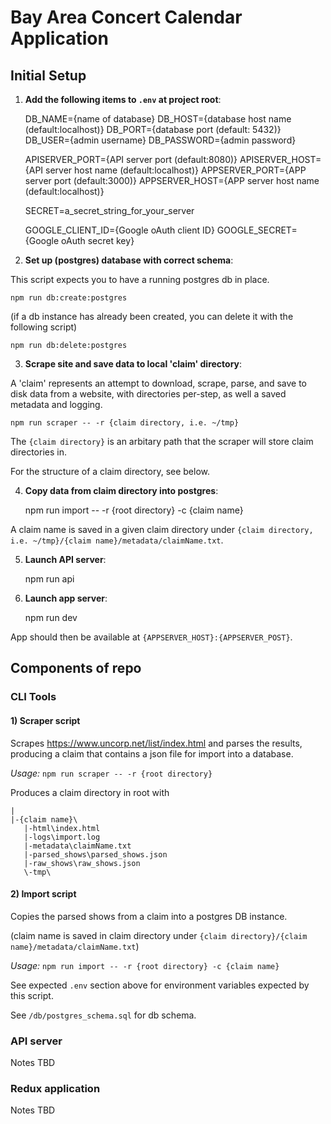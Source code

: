 # Bay Area Concert Calendar Application

## Initial Setup

1) **Add the following items to `.env` at project root**:

    DB_NAME={name of database}
    DB_HOST={database host name (default:localhost)}
    DB_PORT={database port (default: 5432)}
    DB_USER={admin username}
    DB_PASSWORD={admin password}

    APISERVER_PORT={API server port (default:8080)}
    APISERVER_HOST={API server host name (default:localhost)}
    APPSERVER_PORT={APP server port (default:3000)}
    APPSERVER_HOST={APP server host name (default:localhost)}

    SECRET=a_secret_string_for_your_server

    GOOGLE_CLIENT_ID={Google oAuth client ID}
    GOOGLE_SECRET={Google oAuth secret key}

2) **Set up (postgres) database with correct schema**:

  This script expects you to have a running postgres db in place.

    npm run db:create:postgres

  (if a db instance has already been created, you can delete it with the following script)

    npm run db:delete:postgres

3) **Scrape site and save data to local 'claim' directory**:

  A 'claim' represents an attempt to download, scrape, parse, and save to disk data from a website, with directories per-step, as well a saved metadata and logging.

    npm run scraper -- -r {claim directory, i.e. ~/tmp}

  The `{claim directory}` is an arbitary path that the scraper will store claim directories in.

  For the structure of a claim directory, see below.

4) **Copy data from claim directory into postgres**:

    npm run import -- -r {root directory} -c {claim name}

  A claim name is saved in a given claim directory under `{claim directory, i.e. ~/tmp}/{claim name}/metadata/claimName.txt`.

5) **Launch API server**:

    npm run api

6) **Launch app server**:

    npm run dev

App should then be available at `{APPSERVER_HOST}:{APPSERVER_POST}`.

## Components of repo

### CLI Tools

#### 1) Scraper script

Scrapes https://www.uncorp.net/list/index.html and parses the results, producing a claim that contains a json file for import into a database.

*Usage:* `npm run scraper -- -r {root directory}`

Produces a claim directory in root with

    |
    |-{claim name}\
       |-html\index.html
       |-logs\import.log
       |-metadata\claimName.txt
       |-parsed_shows\parsed_shows.json
       |-raw_shows\raw_shows.json
       \-tmp\

#### 2) Import script

Copies the parsed shows from a claim into a postgres DB instance.

(claim name is saved in claim directory under `{claim directory}/{claim name}/metadata/claimName.txt`)

*Usage:* `npm run import -- -r {root directory} -c {claim name}`

See expected `.env` section above for environment variables expected by this script.

See `/db/postgres_schema.sql` for db schema.

### API server

  Notes TBD

### Redux application

  Notes TBD